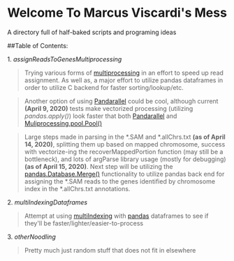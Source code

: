 # Welcome To Marcus Viscardi's Mess
A directory full of half-baked scripts and programing ideas

##Table of Contents:

1\. *assignReadsToGenesMultiprocessing*
> Trying various forms of [multiprocessing](https://docs.python.org/3.8/library/multiprocessing.html) in an effort to 
speed up read assignment. As well as, a major effort to utilize pandas dataframes in order to utilize C backend for
faster sorting/lookup/etc.

> Another option of using [Pandarallel](https://github.com/nalepae/pandarallel) could be cool, although current
**(April 9, 2020)** tests make vectorized processing (utilizing *pandas.apply()*) look faster that both
[Pandarallel](https://github.com/nalepae/pandarallel) and
[Muliprocessing.pool.Pool()](https://docs.python.org/3/library/multiprocessing.html#module-multiprocessing.pool)

>Large steps made in parsing in the \*.SAM and \*.allChrs.txt **(as of April 14, 2020)**, splitting them up based on
mapped chromosome, success with vectorize-ing the recoverMappedPortion function (may still be a bottleneck), and lots
of argParse library usage (mostly for debugging) **(as of April 15, 2020)**. Next step will be utilizing the
[pandas.Database.Merge()](https://pandas.pydata.org/pandas-docs/stable/reference/api/pandas.DataFrame.merge.html)
functionality to utilize pandas back end for assigning the \*.SAM reads to the genes identified by chromosome index
in the \*.allChrs.txt annotations.

2\. *multiIndexingDataframes*
> Attempt at using [multiIndexing](https://pandas.pydata.org/docs/user_guide/advanced.html) with 
[pandas](https://pandas.pydata.org/docs/) dataframes to see if they'll be faster/lighter/easier-to-process

3\. *otherNoodling*
> Pretty much just random stuff that does not fit in elsewhere